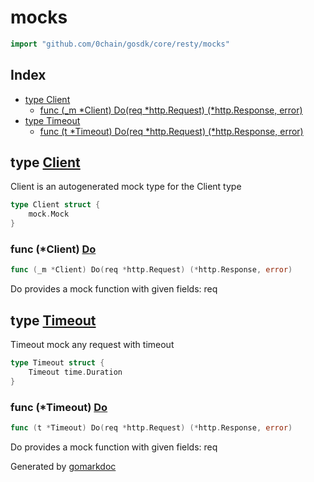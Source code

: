 <!-- Code generated by gomarkdoc. DO NOT EDIT -->

# mocks

```go
import "github.com/0chain/gosdk/core/resty/mocks"
```

## Index

- [type Client](<#Client>)
  - [func \(\_m \*Client\) Do\(req \*http.Request\) \(\*http.Response, error\)](<#Client.Do>)
- [type Timeout](<#Timeout>)
  - [func \(t \*Timeout\) Do\(req \*http.Request\) \(\*http.Response, error\)](<#Timeout.Do>)


<a name="Client"></a>
## type [Client](<https://github.com/0chain/gosdk/blob/doc/initial/core/resty/mocks/Client.go#L12-L14>)

Client is an autogenerated mock type for the Client type

```go
type Client struct {
    mock.Mock
}
```

<a name="Client.Do"></a>
### func \(\*Client\) [Do](<https://github.com/0chain/gosdk/blob/doc/initial/core/resty/mocks/Client.go#L17>)

```go
func (_m *Client) Do(req *http.Request) (*http.Response, error)
```

Do provides a mock function with given fields: req

<a name="Timeout"></a>
## type [Timeout](<https://github.com/0chain/gosdk/blob/doc/initial/core/resty/mocks/timeout.go#L10-L12>)

Timeout mock any request with timeout

```go
type Timeout struct {
    Timeout time.Duration
}
```

<a name="Timeout.Do"></a>
### func \(\*Timeout\) [Do](<https://github.com/0chain/gosdk/blob/doc/initial/core/resty/mocks/timeout.go#L15>)

```go
func (t *Timeout) Do(req *http.Request) (*http.Response, error)
```

Do provides a mock function with given fields: req

Generated by [gomarkdoc](<https://github.com/princjef/gomarkdoc>)

